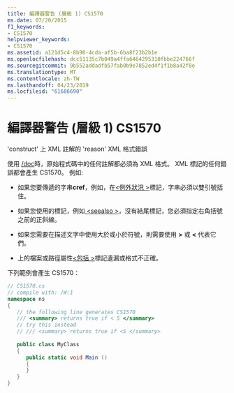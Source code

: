 ```yaml
---
title: 編譯器警告 (層級 1) CS1570
ms.date: 07/20/2015
f1_keywords:
- CS1570
helpviewer_keywords:
- CS1570
ms.assetid: a121d5c4-8b90-4cda-af5b-6ba8f23b2b1e
ms.openlocfilehash: dcc51135c7b049a4ffa6464295310fbbe224766f
ms.sourcegitcommit: 9b552addadfb57fab0b9e7852ed4f1f1b8a42f8e
ms.translationtype: MT
ms.contentlocale: zh-TW
ms.lasthandoff: 04/23/2019
ms.locfileid: "61686690"
---
```

# <a name="compiler-warning-level-1-cs1570"></a>編譯器警告 (層級 1) CS1570
'construct' 上 XML 註解的 'reason' XML 格式錯誤  
  
 使用 [/doc](../../csharp/language-reference/compiler-options/doc-compiler-option.md)時，原始程式碼中的任何註解都必須為 XML 格式。 XML 標記的任何錯誤都會產生 CS1570。 例如:   
  
-   如果您要傳遞的字串**cref**，例如，在[\<例外狀況 >](../../csharp/programming-guide/xmldoc/exception.md)標記，字串必須以雙引號括住。  
  
-   如果您使用的標記，例如[ \<seealso >](../../csharp/programming-guide/xmldoc/seealso.md)，沒有結尾標記，您必須指定右角括號之前的正斜線。  
  
-   如果您需要在描述文字中使用大於或小於符號，則需要使用 **&gt;** 或 **&lt;** 代表它們。  
  
-   上的檔案或路徑屬性[\<包括 >](../../csharp/programming-guide/xmldoc/include.md)標記遺漏或格式不正確。  
  
 下列範例會產生 CS1570：  
  
```csharp  
// CS1570.cs  
// compile with: /W:1  
namespace ns  
{  
   // the following line generates CS1570  
   /// <summary> returns true if < 5 </summary>  
   // try this instead  
   // /// <summary> returns true if <5 </summary>  
  
   public class MyClass  
   {  
      public static void Main ()  
      {  
      }  
   }  
}  
```
